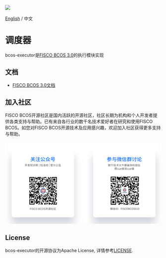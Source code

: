 ![](https://github.com/FISCO-BCOS/FISCO-BCOS/raw/master/docs/images/FISCO_BCOS_Logo.svg?sanitize=true)

[English](../README.md) / 中文

# 调度器

bcos-executor是[FISCO BCOS 3.0](https://github.com/FISCO-BCOS/FISCO-BCOS)的执行模块实现


## 文档

- [FISCO BCOS 3.0文档](https://fisco-bcos-doc.readthedocs.io/zh_CN/latest)

## 加入社区

FISCO BCOS开源社区是国内活跃的开源社区，社区长期为机构和个人开发者提供各类支持与帮助。已有来自各行业的数千名技术爱好者在研究和使用FISCO BCOS。如您对FISCO BCOS开源技术及应用感兴趣，欢迎加入社区获得更多支持与帮助。

![](https://raw.githubusercontent.com/FISCO-BCOS/LargeFiles/master/images/QR_image.png)


## License

bcos-executor的开源协议为Apache License, 详情参考[LICENSE](../LICENSE).